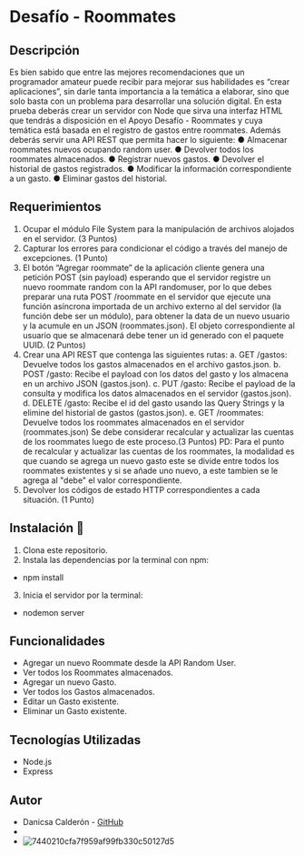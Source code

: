 # Desafío - Roommates

## Descripción
Es bien sabido que entre las mejores recomendaciones que un programador amateur puede
recibir para mejorar sus habilidades es “crear aplicaciones”, sin darle tanta importancia a la
temática a elaborar, sino que solo basta con un problema para desarrollar una solución digital.
En esta prueba deberás crear un servidor con Node que sirva una interfaz HTML que tendrás
a disposición en el Apoyo Desafío - Roommates y cuya temática está basada en el registro
de gastos entre roommates.
Además deberás servir una API REST que permita hacer lo siguiente:
● Almacenar roommates nuevos ocupando random user.
● Devolver todos los roommates almacenados.
● Registrar nuevos gastos.
● Devolver el historial de gastos registrados.
● Modificar la información correspondiente a un gasto.
● Eliminar gastos del historial.

## Requerimientos
1. Ocupar el módulo File System para la manipulación de archivos alojados en el
servidor.
(3 Puntos)
2. Capturar los errores para condicionar el código a través del manejo de excepciones.
(1 Punto)
3. El botón “Agregar roommate” de la aplicación cliente genera una petición POST (sin
payload) esperando que el servidor registre un nuevo roommate random con la API
randomuser, por lo que debes preparar una ruta POST /roommate en el servidor que
ejecute una función asíncrona importada de un archivo externo al del servidor (la
función debe ser un módulo), para obtener la data de un nuevo usuario y la acumule
en un JSON (roommates.json).
El objeto correspondiente al usuario que se almacenará debe tener un id generado con
el paquete UUID.
(2 Puntos)
4. Crear una API REST que contenga las siguientes rutas:
a. GET /gastos: Devuelve todos los gastos almacenados en el archivo
gastos.json.
b. POST /gasto: Recibe el payload con los datos del gasto y los almacena en un
archivo JSON (gastos.json).
c. PUT /gasto: Recibe el payload de la consulta y modifica los datos
almacenados en el servidor (gastos.json).
d. DELETE /gasto: Recibe el id del gasto usando las Query Strings y la elimine del
historial de gastos (gastos.json).
e. GET /roommates: Devuelve todos los roommates almacenados en el servidor
(roommates.json)
Se debe considerar recalcular y actualizar las cuentas de los roommates luego de este
proceso.(3 Puntos)
PD: Para el punto de recalcular y actualizar las cuentas de los roommates,
la modalidad es que cuando se agrega un nuevo gasto este se divide entre todos los roommates 
existentes y si se añade uno nuevo, a este tambien se le agrega al "debe" el valor correspondiente.
5. Devolver los códigos de estado HTTP correspondientes a cada situación.
(1 Punto)

## Instalación 🔧
1. Clona este repositorio.
2. Instala las dependencias por la terminal con npm:
- npm install
3. Inicia el servidor por la terminal:
- nodemon server

## Funcionalidades
- Agregar un nuevo Roommate desde la API Random User.
- Ver todos los Roommates almacenados.
- Agregar un nuevo Gasto.
- Ver todos los Gastos almacenados.
- Editar un Gasto existente.
- Eliminar un Gasto existente.

## Tecnologías Utilizadas
- Node.js
- Express

## Autor
- Danicsa Calderón - [GitHub](https://github.com/DaniCalderonM)
- 
- ![7440210cfa7f959af99fb330c50127d5](https://github.com/DaniCalderonM/Desafio-Roommates/assets/128839529/f77df248-e6d6-4b6c-928d-3ca174bd7076)
